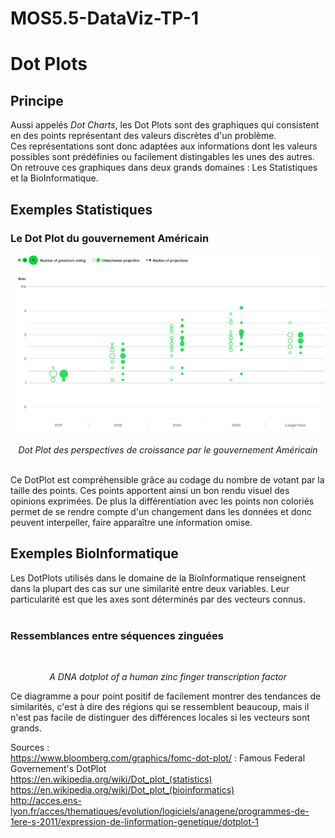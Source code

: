 # MOS5.5-DataViz-TP-1

<h1 style:"fontsize:20pt;"> Dot Plots </h1>

<h2>Principe</h2>
<div>
Aussi appelés <i>Dot Charts</i>, les Dot Plots sont des graphiques qui consistent en des points représentant des valeurs discrètes d'un problème.<br/>
Ces représentations sont donc adaptées aux informations dont les valeurs possibles sont prédéfinies ou facilement distingables les unes des autres.<br/>
On retrouve ces graphiques dans deux grands domaines :  Les Statistiques et la BioInformatique.
</div>

<h2> Exemples Statistiques </h2>
<h3> Le Dot Plot du gouvernement Américain </h3>
<img src="img/FEDDotPlot.png" />
<p style="fontsize:10pt; text-align:center;"><i>Dot Plot des perspectives de croissance par le gouvernement Américain</i></p>
<br/>
<div> Ce DotPlot est compréhensible grâce au codage du nombre de votant par la taille des points. Ces points apportent ainsi un bon rendu visuel des opinions exprimées. De plus la différentiation avec les points non coloriés permet de se rendre compte d'un changement dans les données et donc peuvent interpeller, faire apparaître une information omise.
</div>

<h2> Exemples BioInformatique </h2>

<div>
Les DotPlots utilisés dans le domaine de la BioInformatique renseignent dans la plupart des cas sur une similarité entre deux variables. Leur particularité est que les axes sont déterminés par des vecteurs connus.
</div>
<br/>
<h3>Ressemblances entre séquences zinguées</h3>
<img scr="img/Zinc-finger-dot-plot.png" />
<p style="fontsize:10pt; text-align:center;"><i>A DNA dotplot of a human zinc finger transcription factor</i></p>

<div> 
Ce diagramme a pour point positif de facilement montrer des tendances de similarités, c'est à dire des régions qui se ressemblent beaucoup, mais il n'est pas facile de distinguer des différences locales si les vecteurs sont grands.
</div>


Sources :<br/> 
https://www.bloomberg.com/graphics/fomc-dot-plot/ : Famous Federal Governement's DotPlot<br/>
https://en.wikipedia.org/wiki/Dot_plot_(statistics) <br/>
https://en.wikipedia.org/wiki/Dot_plot_(bioinformatics)<br/>
http://acces.ens-lyon.fr/acces/thematiques/evolution/logiciels/anagene/programmes-de-1ere-s-2011/expression-de-linformation-genetique/dotplot-1 <br/>
